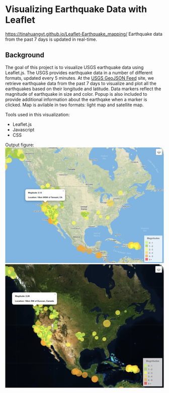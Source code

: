 # Visualizing Earthquake Data with Leaflet

https://tinahuangyt.github.io/Leaflet-Earthquake_mapping/
Earthquake data from the past 7 days is updated in real-time.

## Background

The goal of this project is to visualize USGS earthquake data using Leaflet.js. 
The USGS provides earthquake data in a number of different formats, updated every 5 minutes. At the [USGS GeoJSON Feed](http://earthquake.usgs.gov/earthquakes/feed/v1.0/geojson.php) site, we retrieve earthquake data from the past 7 days to visualize and plot all the earthquakes based on their longitude and latitude. Data markers reflect the magnitude of earthquake in size and color. Popup is also included to provide additional information about the earthqake when a marker is clicked. Map is avilable in two formats: light map and satellite map.

Tools used in this visualization:
* Leaflet.js
* Javascript
* CSS

Output figure:
![output_light](Images/output_light.png)
![output_satellite](Images/output_satellite.png)
